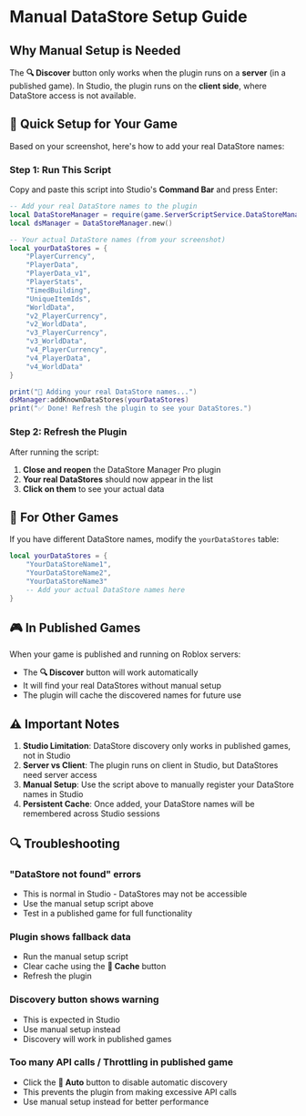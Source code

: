 # Manual DataStore Setup Guide

## Why Manual Setup is Needed

The **🔍 Discover** button only works when the plugin runs on a **server** (in a published game). In Studio, the plugin runs on the **client side**, where DataStore access is not available.

## 🎯 Quick Setup for Your Game

Based on your screenshot, here's how to add your real DataStore names:

### Step 1: Run This Script

Copy and paste this script into Studio's **Command Bar** and press Enter:

```lua
-- Add your real DataStore names to the plugin
local DataStoreManager = require(game.ServerScriptService.DataStoreManagerPro.core.data.DataStoreManager)
local dsManager = DataStoreManager.new()

-- Your actual DataStore names (from your screenshot)
local yourDataStores = {
    "PlayerCurrency",
    "PlayerData",
    "PlayerData_v1",
    "PlayerStats",
    "TimedBuilding",
    "UniqueItemIds",
    "WorldData",
    "v2_PlayerCurrency",
    "v2_WorldData",
    "v3_PlayerCurrency",
    "v3_WorldData",
    "v4_PlayerCurrency",
    "v4_PlayerData",
    "v4_WorldData"
}

print("🎯 Adding your real DataStore names...")
dsManager:addKnownDataStores(yourDataStores)
print("✅ Done! Refresh the plugin to see your DataStores.")
```

### Step 2: Refresh the Plugin

After running the script:

1. **Close and reopen** the DataStore Manager Pro plugin
2. **Your real DataStores** should now appear in the list
3. **Click on them** to see your actual data

## 🔧 For Other Games

If you have different DataStore names, modify the `yourDataStores` table:

```lua
local yourDataStores = {
    "YourDataStoreName1",
    "YourDataStoreName2",
    "YourDataStoreName3"
    -- Add your actual DataStore names here
}
```

## 🎮 In Published Games

When your game is published and running on Roblox servers:

- The **🔍 Discover** button will work automatically
- It will find your real DataStores without manual setup
- The plugin will cache the discovered names for future use

## ⚠️ Important Notes

1. **Studio Limitation**: DataStore discovery only works in published games, not in Studio
2. **Server vs Client**: The plugin runs on client in Studio, but DataStores need server access
3. **Manual Setup**: Use the script above to manually register your DataStore names in Studio
4. **Persistent Cache**: Once added, your DataStore names will be remembered across Studio sessions

## 🔍 Troubleshooting

### "DataStore not found" errors

- This is normal in Studio - DataStores may not be accessible
- Use the manual setup script above
- Test in a published game for full functionality

### Plugin shows fallback data

- Run the manual setup script
- Clear cache using the **🧹 Cache** button
- Refresh the plugin

### Discovery button shows warning

- This is expected in Studio
- Use manual setup instead
- Discovery will work in published games

### Too many API calls / Throttling in published game

- Click the **🚫 Auto** button to disable automatic discovery
- This prevents the plugin from making excessive API calls
- Use manual setup instead for better performance
